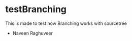 testBranching
=============

This is made to test how Branching works with sourcetree

- Naveen Raghuveer
